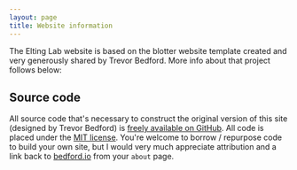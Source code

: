 ```yaml
---
layout: page
title: Website information
---
```


The Elting Lab website is based on the blotter website template created and very generously shared by Trevor Bedford. More info about that project follows below:

## Source code

All source code that's necessary to construct the original version of this site (designed by Trevor Bedford) is [freely available on GitHub](https://github.com/blab/blotter).  All code is placed under the [MIT license](https://github.com/blab/blotter#license). You're welcome to borrow / repurpose code to build your own site, but I would very much appreciate attribution and a link back to [bedford.io](http://bedford.io) from your `about` page.

